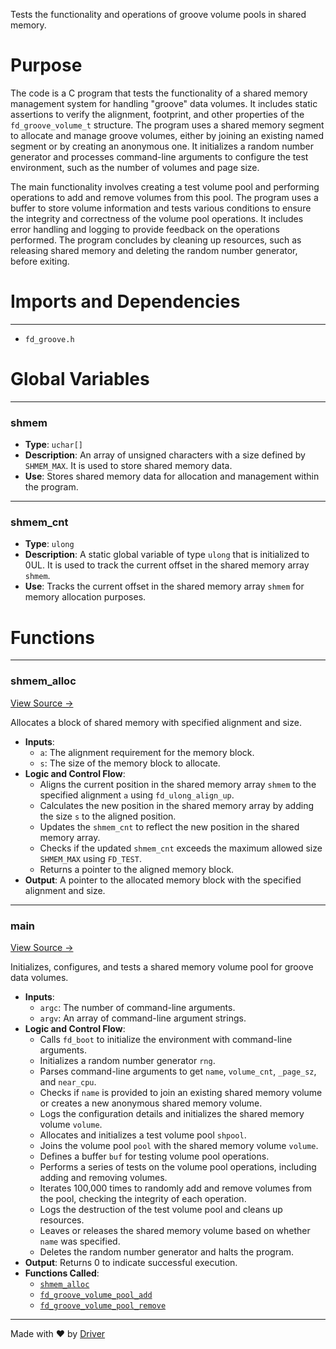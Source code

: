 <!--------------------------------------------------------------------------------->
<!-- IMPORTANT: This file is auto-generated by Driver (https://driver.ai). -------->
<!-- Manual edits may be overwritten on future commits. --------------------------->
<!--------------------------------------------------------------------------------->

Tests the functionality and operations of groove volume pools in shared memory.

# Purpose
The code is a C program that tests the functionality of a shared memory management system for handling "groove" data volumes. It includes static assertions to verify the alignment, footprint, and other properties of the `fd_groove_volume_t` structure. The program uses a shared memory segment to allocate and manage groove volumes, either by joining an existing named segment or by creating an anonymous one. It initializes a random number generator and processes command-line arguments to configure the test environment, such as the number of volumes and page size.

The main functionality involves creating a test volume pool and performing operations to add and remove volumes from this pool. The program uses a buffer to store volume information and tests various conditions to ensure the integrity and correctness of the volume pool operations. It includes error handling and logging to provide feedback on the operations performed. The program concludes by cleaning up resources, such as releasing shared memory and deleting the random number generator, before exiting.
# Imports and Dependencies

---
- `fd_groove.h`


# Global Variables

---
### shmem
- **Type**: ``uchar[]``
- **Description**: An array of unsigned characters with a size defined by `SHMEM_MAX`. It is used to store shared memory data.
- **Use**: Stores shared memory data for allocation and management within the program.


---
### shmem\_cnt
- **Type**: ``ulong``
- **Description**: A static global variable of type `ulong` that is initialized to 0UL. It is used to track the current offset in the shared memory array `shmem`.
- **Use**: Tracks the current offset in the shared memory array `shmem` for memory allocation purposes.


# Functions

---
### shmem\_alloc<!-- {{#callable:shmem_alloc}} -->
[View Source →](<../../../../src/groove/test_groove_volume.c#L17>)

Allocates a block of shared memory with specified alignment and size.
- **Inputs**:
    - `a`: The alignment requirement for the memory block.
    - `s`: The size of the memory block to allocate.
- **Logic and Control Flow**:
    - Aligns the current position in the shared memory array `shmem` to the specified alignment `a` using `fd_ulong_align_up`.
    - Calculates the new position in the shared memory array by adding the size `s` to the aligned position.
    - Updates the `shmem_cnt` to reflect the new position in the shared memory array.
    - Checks if the updated `shmem_cnt` exceeds the maximum allowed size `SHMEM_MAX` using `FD_TEST`.
    - Returns a pointer to the aligned memory block.
- **Output**: A pointer to the allocated memory block with the specified alignment and size.


---
### main<!-- {{#callable:main}} -->
[View Source →](<../../../../src/groove/test_groove_volume.c#L26>)

Initializes, configures, and tests a shared memory volume pool for groove data volumes.
- **Inputs**:
    - `argc`: The number of command-line arguments.
    - `argv`: An array of command-line argument strings.
- **Logic and Control Flow**:
    - Calls `fd_boot` to initialize the environment with command-line arguments.
    - Initializes a random number generator `rng`.
    - Parses command-line arguments to get `name`, `volume_cnt`, `_page_sz`, and `near_cpu`.
    - Checks if `name` is provided to join an existing shared memory volume or creates a new anonymous shared memory volume.
    - Logs the configuration details and initializes the shared memory volume `volume`.
    - Allocates and initializes a test volume pool `shpool`.
    - Joins the volume pool `pool` with the shared memory volume `volume`.
    - Defines a buffer `buf` for testing volume pool operations.
    - Performs a series of tests on the volume pool operations, including adding and removing volumes.
    - Iterates 100,000 times to randomly add and remove volumes from the pool, checking the integrity of each operation.
    - Logs the destruction of the test volume pool and cleans up resources.
    - Leaves or releases the shared memory volume based on whether `name` was specified.
    - Deletes the random number generator and halts the program.
- **Output**: Returns 0 to indicate successful execution.
- **Functions Called**:
    - [`shmem_alloc`](<#shmem_alloc>)
    - [`fd_groove_volume_pool_add`](<fd_groove_volume.c.md#fd_groove_volume_pool_add>)
    - [`fd_groove_volume_pool_remove`](<fd_groove_volume.c.md#fd_groove_volume_pool_remove>)



---
Made with ❤️ by [Driver](https://www.driver.ai/)